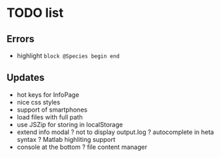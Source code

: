 # TODO list

## Errors

- highlight `block @Species begin end`

## Updates

- hot keys for InfoPage
- nice css styles
- support of smartphones
- load files with full path
- use JSZip for storing in localStorage
- extend info modal
? not to display output.log
? autocomplete in heta syntax
? Matlab highliting support
- console at the bottom
? file content manager

